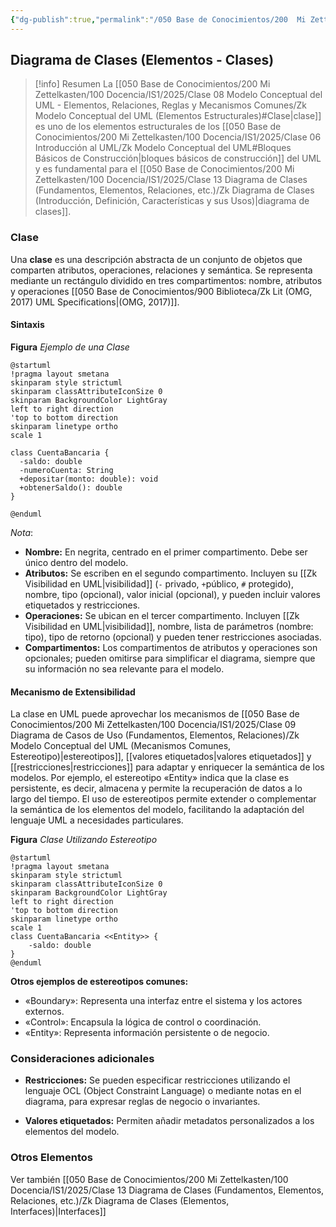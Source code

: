 ```yaml
---
{"dg-publish":true,"permalink":"/050 Base de Conocimientos/200  Mi Zettelkasten/100 Docencia/IS1/2025/Clase 13 Diagrama de Clases (Fundamentos, Elementos, Relaciones, etc.)/Zk Diagrama de Clases (Elementos, Clases)/","tags":["digitalGarden","diagramaDeClases"]}
---
```


## Diagrama de Clases (Elementos - Clases)

> [!info]  Resumen
> La [[050 Base de Conocimientos/200  Mi Zettelkasten/100 Docencia/IS1/2025/Clase 08 Modelo Conceptual del UML - Elementos, Relaciones, Reglas y Mecanismos Comunes/Zk Modelo Conceptual del UML (Elementos Estructurales)#Clase\|clase]] es uno de los elementos estructurales de los [[050 Base de Conocimientos/200  Mi Zettelkasten/100 Docencia/IS1/2025/Clase 06 Introducción al UML/Zk Modelo Conceptual del UML#Bloques Básicos de Construcción\|bloques básicos de construcción]] del UML y es fundamental para el [[050 Base de Conocimientos/200  Mi Zettelkasten/100 Docencia/IS1/2025/Clase 13 Diagrama de Clases (Fundamentos, Elementos, Relaciones, etc.)/Zk Diagrama de Clases (Introducción, Definición, Características y sus Usos)\|diagrama de clases]].

### Clase

Una **clase** es una descripción abstracta de un conjunto de objetos que comparten atributos, operaciones, relaciones y semántica. Se representa mediante un rectángulo dividido en tres compartimentos: nombre, atributos y operaciones [[050 Base de Conocimientos/900 Biblioteca/Zk Lit (OMG, 2017) UML Specifications\|(OMG, 2017)]].

#### Sintaxis

**Figura**
_Ejemplo de una Clase_
```plantuml
@startuml 
!pragma layout smetana
skinparam style strictuml
skinparam classAttributeIconSize 0
skinparam BackgroundColor LightGray
left to right direction
'top to bottom direction
skinparam linetype ortho
scale 1

class CuentaBancaria {
  -saldo: double
  -numeroCuenta: String
  +depositar(monto: double): void
  +obtenerSaldo(): double
}

@enduml
```
_Nota_:
- **Nombre:** En negrita, centrado en el primer compartimento. Debe ser único dentro del modelo.
- **Atributos:** Se escriben en el segundo compartimento. Incluyen su [[Zk Visibilidad en UML\|visibilidad]] (`-` privado, `+`público, `#` protegido), nombre, tipo (opcional), valor inicial (opcional), y pueden incluir valores etiquetados y restricciones.
- **Operaciones:** Se ubican en el tercer compartimento. Incluyen [[Zk Visibilidad en UML\|visibilidad]], nombre, lista de parámetros (nombre: tipo), tipo de retorno (opcional) y pueden tener restricciones asociadas.
- **Compartimentos:** Los compartimentos de atributos y operaciones son opcionales; pueden omitirse para simplificar el diagrama, siempre que su información no sea relevante para el modelo.

#### Mecanismo de Extensibilidad

La clase en UML puede aprovechar los mecanismos de [[050 Base de Conocimientos/200  Mi Zettelkasten/100 Docencia/IS1/2025/Clase 09 Diagrama de Casos de Uso (Fundamentos, Elementos, Relaciones)/Zk Modelo Conceptual del UML (Mecanismos Comunes, Estereotipo)\|estereotipos]], [[valores etiquetados\|valores etiquetados]] y [[restricciones\|restricciones]] para adaptar y enriquecer la semántica de los modelos. Por ejemplo, el estereotipo «Entity» indica que la clase es persistente, es decir, almacena y permite la recuperación de datos a lo largo del tiempo. El uso de estereotipos permite extender o complementar la semántica de los elementos del modelo, facilitando la adaptación del lenguaje UML a necesidades particulares.

**Figura**
_Clase Utilizando Estereotipo_
```plantuml
@startuml
!pragma layout smetana
skinparam style strictuml
skinparam classAttributeIconSize 0
skinparam BackgroundColor LightGray
left to right direction
'top to bottom direction
skinparam linetype ortho
scale 1
class CuentaBancaria <<Entity>> {
	-saldo: double
} 
@enduml
```

**Otros ejemplos de estereotipos comunes:**
- «Boundary»: Representa una interfaz entre el sistema y los actores externos.
- «Control»: Encapsula la lógica de control o coordinación.
- «Entity»: Representa información persistente o de negocio.

### Consideraciones adicionales

- **Restricciones:** Se pueden especificar restricciones utilizando el lenguaje OCL (Object Constraint Language) o mediante notas en el diagrama, para expresar reglas de negocio o invariantes.

- **Valores etiquetados:** Permiten añadir metadatos personalizados a los elementos del modelo.

### Otros Elementos
Ver también [[050 Base de Conocimientos/200  Mi Zettelkasten/100 Docencia/IS1/2025/Clase 13 Diagrama de Clases (Fundamentos, Elementos, Relaciones, etc.)/Zk Diagrama de Clases (Elementos, Interfaces)\|Interfaces]]
